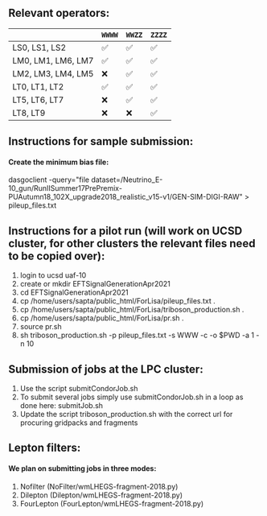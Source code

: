 
## Relevant operators:

|                    | `WWWW` | `WWZZ` | `ZZZZ`  | 
|--------------------|--------|--------|---------|
| LS0, LS1, LS2      | ✅     | ✅     | ✅      |
| LM0, LM1, LM6, LM7 | ✅     | ✅     | ✅      | 
| LM2, LM3, LM4, LM5 | ❌     | ✅     | ✅      |
| LT0, LT1, LT2      | ✅     | ✅     | ✅      |
| LT5, LT6, LT7      | ❌     | ✅     | ✅      |
| LT8, LT9           | ❌     | ❌     | ✅      | 

## Instructions for sample submission:

#### Create the minimum bias file: 

dasgoclient -query="file dataset=/Neutrino_E-10_gun/RunIISummer17PrePremix-PUAutumn18_102X_upgrade2018_realistic_v15-v1/GEN-SIM-DIGI-RAW" > pileup_files.txt

## Instructions for a pilot run (will work on UCSD cluster, for other clusters the relevant files need to be copied over):

1. login to ucsd uaf-10 
2. create or mkdir EFTSignalGenerationApr2021
3. cd EFTSignalGenerationApr2021
4. cp /home/users/sapta/public_html/ForLisa/pileup_files.txt .
5. cp /home/users/sapta/public_html/ForLisa/triboson_production.sh .
6. cp /home/users/sapta/public_html/ForLisa/pr.sh .
7. source pr.sh
8. sh triboson_production.sh -p pileup_files.txt -s WWW -c -o $PWD -a 1 -n 10

## Submission of jobs at the LPC cluster:

1. Use the script submitCondorJob.sh
2. To submit several jobs simply use submitCondorJob.sh in a loop as done here: submitJob.sh
3. Update the script triboson_production.sh with the correct url for procuring gridpacks and fragments

## Lepton filters:

#### We plan on submitting jobs in three modes:

1. Nofilter (NoFilter/wmLHEGS-fragment-2018.py)
2. Dilepton (Dilepton/wmLHEGS-fragment-2018.py)
3. FourLepton (FourLepton/wmLHEGS-fragment-2018.py)

 

